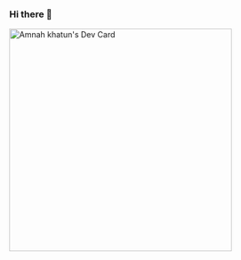 ### Hi there 👋

<!--
**amnahkhatun/amnahkhatun** is a ✨ _special_ ✨ repository because its `README.md` (this file) appears on your GitHub profile.

Here are some ideas to get you started:

- 🔭 I’m currently working on ...
- 🌱 I’m currently learning ...
- 👯 I’m looking to collaborate on ...
- 🤔 I’m looking for help with ...
- 💬 Ask me about ...
- 📫 How to reach me: ...
- 😄 Pronouns: ...
- ⚡ Fun fact: ...
-->

<a href="https://app.daily.dev/amnahk"><img src="https://api.daily.dev/devcards/df6571d7c6a3486cb86b81e31d01eb0c.png?r=j04" width="400" alt="Amnah khatun's Dev Card"/></a>
